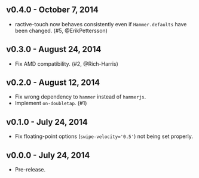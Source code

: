 ## v0.4.0 - October 7, 2014

 * ractive-touch now behaves consistently even if `Hammer.defaults` have been changed. (#5, @ErikPettersson)

## v0.3.0 - August 24, 2014

 * Fix AMD compatibility. (#2, @Rich-Harris)

## v0.2.0 - August 12, 2014

 * Fix wrong dependency to `hammer` instead of `hammerjs`.
 * Implement `on-doubletap`. (#1)

## v0.1.0 - July 24, 2014

 * Fix floating-point options (`swipe-velocity='0.5'`) not being set properly.

## v0.0.0 - July 24, 2014

 * Pre-release.
